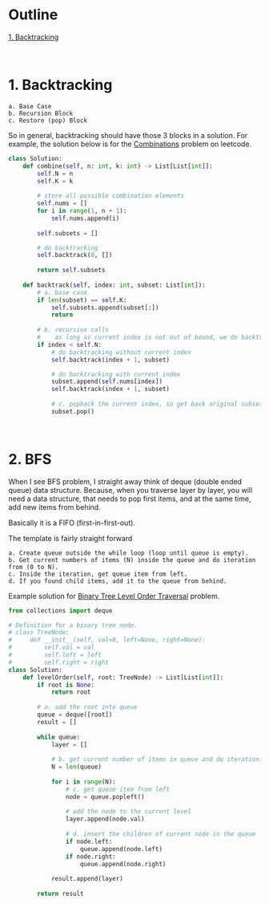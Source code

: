 # Outline

[1. Backtracking](#1-backtracking)

<br/>

# 1. Backtracking

```
a. Base Case
b. Recursion Block
c. Restore (pop) Block
```

So in general, backtracking should have those 3 blocks in a solution. For example, the solution below is for the [Combinations](https://leetcode.com/problems/combinations/) problem on leetcode.

```py
class Solution:
    def combine(self, n: int, k: int) -> List[List[int]]:
        self.N = n
        self.K = k
        
        # store all possible combination elements
        self.nums = []
        for i in range(1, n + 1):
            self.nums.append(i)
        
        self.subsets = []

        # do backtracking        
        self.backtrack(0, [])
        
        return self.subsets
        
    def backtrack(self, index: int, subset: List[int]):
        # a. base case
        if len(subset) == self.K:
            self.subsets.append(subset[:])
            return
        
        # b. recursive calls
        #    as long as current index is not out of bound, we do backtrack
        if index < self.N:
            # do backtracking without current index
            self.backtrack(index + 1, subset)

            # do backtracking with current index
            subset.append(self.nums[index])
            self.backtrack(index + 1, subset)
            
            # c. popback the current index, so get back original subset
            subset.pop()
```

<br/>

# 2. BFS

When I see BFS problem, I straight away think of deque (double ended queue) data structure. Because, when you traverse layer by layer,
you will need a data structure, that needs to pop first items, and at the same time, add new items from behind.

Basically it is a FIFO (first-in-first-out).

The template is fairly straight forward

```
a. Create queue outside the while loop (loop until queue is empty).
b. Get current numbers of items (N) inside the queue and do iteration from (0 to N).
c. Inside the iteration, get queue item from left.
d. If you found child items, add it to the queue from behind.
```

Example solution for [Binary Tree Level Order Traversal](https://leetcode.com/problems/binary-tree-level-order-traversal/) problem.

```py
from collections import deque

# Definition for a binary tree node.
# class TreeNode:
#     def __init__(self, val=0, left=None, right=None):
#         self.val = val
#         self.left = left
#         self.right = right
class Solution:
    def levelOrder(self, root: TreeNode) -> List[List[int]]:
        if root is None:
            return root
        
        # a. add the root into queue
        queue = deque([root])
        result = []
        
        while queue:
            layer = []
            
            # b. get current number of items in queue and do iteration.
            N = len(queue)
            
            for i in range(N):
                # c. get queue item from left
                node = queue.popleft()
                
                # add the node to the current level
                layer.append(node.val)
                
                # d. insert the children of current node in the queue
                if node.left:
                    queue.append(node.left)
                if node.right:
                    queue.append(node.right)
            
            result.append(layer)
        
        return result
```

